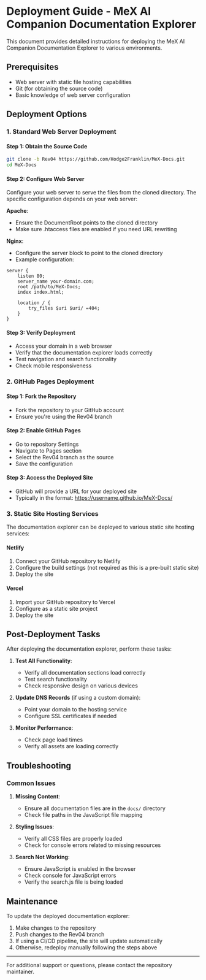 # Deployment Guide - MeX AI Companion Documentation Explorer

This document provides detailed instructions for deploying the MeX AI Companion Documentation Explorer to various environments.

## Prerequisites

- Web server with static file hosting capabilities
- Git (for obtaining the source code)
- Basic knowledge of web server configuration

## Deployment Options

### 1. Standard Web Server Deployment

#### Step 1: Obtain the Source Code
```bash
git clone -b Rev04 https://github.com/Hodge2Franklin/MeX-Docs.git
cd MeX-Docs
```

#### Step 2: Configure Web Server
Configure your web server to serve the files from the cloned directory. The specific configuration depends on your web server:

**Apache**:
- Ensure the DocumentRoot points to the cloned directory
- Make sure .htaccess files are enabled if you need URL rewriting

**Nginx**:
- Configure the server block to point to the cloned directory
- Example configuration:
```
server {
    listen 80;
    server_name your-domain.com;
    root /path/to/MeX-Docs;
    index index.html;
    
    location / {
        try_files $uri $uri/ =404;
    }
}
```

#### Step 3: Verify Deployment
- Access your domain in a web browser
- Verify that the documentation explorer loads correctly
- Test navigation and search functionality
- Check mobile responsiveness

### 2. GitHub Pages Deployment

#### Step 1: Fork the Repository
- Fork the repository to your GitHub account
- Ensure you're using the Rev04 branch

#### Step 2: Enable GitHub Pages
- Go to repository Settings
- Navigate to Pages section
- Select the Rev04 branch as the source
- Save the configuration

#### Step 3: Access the Deployed Site
- GitHub will provide a URL for your deployed site
- Typically in the format: https://username.github.io/MeX-Docs/

### 3. Static Site Hosting Services

The documentation explorer can be deployed to various static site hosting services:

#### Netlify
1. Connect your GitHub repository to Netlify
2. Configure the build settings (not required as this is a pre-built static site)
3. Deploy the site

#### Vercel
1. Import your GitHub repository to Vercel
2. Configure as a static site project
3. Deploy the site

## Post-Deployment Tasks

After deploying the documentation explorer, perform these tasks:

1. **Test All Functionality**:
   - Verify all documentation sections load correctly
   - Test search functionality
   - Check responsive design on various devices

2. **Update DNS Records** (if using a custom domain):
   - Point your domain to the hosting service
   - Configure SSL certificates if needed

3. **Monitor Performance**:
   - Check page load times
   - Verify all assets are loading correctly

## Troubleshooting

### Common Issues

1. **Missing Content**:
   - Ensure all documentation files are in the `docs/` directory
   - Check file paths in the JavaScript file mapping

2. **Styling Issues**:
   - Verify all CSS files are properly loaded
   - Check for console errors related to missing resources

3. **Search Not Working**:
   - Ensure JavaScript is enabled in the browser
   - Check console for JavaScript errors
   - Verify the search.js file is being loaded

## Maintenance

To update the deployed documentation explorer:

1. Make changes to the repository
2. Push changes to the Rev04 branch
3. If using a CI/CD pipeline, the site will update automatically
4. Otherwise, redeploy manually following the steps above

---

For additional support or questions, please contact the repository maintainer.
